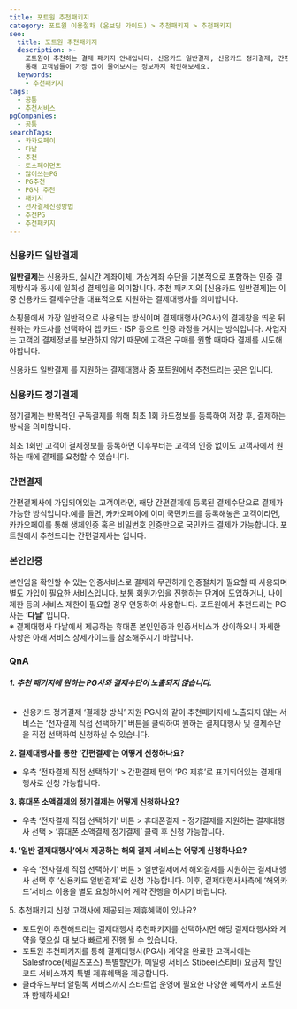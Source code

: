 ```yaml
---
title: 포트원 추천패키지
category: 포트원 이용절차 (온보딩 가이드) > 추천패키지 > 추천패키지
seo:
  title: 포트원 추천패키지
  description: >-
    포트원이 추천하는 결제 패키지 안내입니다. 신용카드 일반결제, 신용카드 정기결제, 간편결제, 본인인증으로 구성되어 있습니다. Q&A를
    통해 고객님들이 가장 많이 물어보시는 정보까지 확인해보세요.
  keywords:
    - 추천패키지
tags:
  - 공통
  - 추천서비스
pgCompanies:
  - 공통
searchTags:
  - 카카오페이
  - 다날
  - 추천
  - 토스페이먼츠
  - 많이쓰는PG
  - PG추천
  - PG사 추천
  - 패키지
  - 전자결제신청방법
  - 추천PG
  - 추천패키지
---
```


### **신용카드 일반결제**

**일반결제**는 신용카드, 실시간 계좌이체, 가상계좌 수단을 기본적으로 포함하는 인증 결제방식과 동시에 일회성 결제임을 의미합니다. 추천 패키지의 \[신용카드 일반결제]는 이 중 신용카드 결제수단을 대표적으로 지원하는 결제대행사를 의미합니다.

쇼핑몰에서 가장 일반적으로 사용되는 방식이며 결제대행사(PG사)의 결제창을 띄운 뒤 원하는 카드사를 선택하여 앱 카드 · ISP 등으로 인증 과정을 거치는 방식입니다. 사업자는 고객의 결제정보를 보관하지 않기 때문에 고객은 구매를 원할 때마다 결제를 시도해야합니다.

신용카드 일반결제 를 지원하는 결제대행사 중 포트원에서 추천드리는 곳은 <Highlight text="&quot;KG이니시스&quot; 와 &quot;NHN KCP&quot;" /> 입니다.

<Callout icon="" title="일반결제 가이드 자세히 보러가기↗" />



### **신용카드 정기결제**

정기결제는 반복적인 구독결제를 위해 최초 1회 카드정보를 등록하여 저장 후, 결제하는 방식을 의미합니다.

최초 1회만 고객이 결제정보를 등록하면 이후부터는 고객의 인증 없이도 고객사에서 원하는 때에 결제를 요청할 수 있습니다.

<Callout icon="" title="정기결제 가이드 자세히 보러가기↗ " />

### **간편결제**

간편결제사에 가입되어있는 고객이라면, 해당 간편결제에 등록된 결제수단으로 결제가 가능한 방식입니다.예를 들면, 카카오페이에 이미 국민카드를 등록해놓은 고객이라면, 카카오페이를 통해 생체인증 혹은 비밀번호 인증만으로 국민카드 결제가 가능합니다. 포트원에서 추천드리는 간편결제사는  <Highlight text="&quot;카카오페이&quot; 와 &quot;네이버페이&quot;" />입니다.

<Callout icon="" title="간편결제 가이드 자세히 보러가기↗" />

### **본인인증**

본인임을 확인할 수 있는 인증서비스로 결제와 무관하게 인증절차가 필요할 때 사용되며 별도 가입이 필요한 서비스입니다. 보통 회원가입을 진행하는 단계에 도입하거나, 나이 제한 등의 서비스 제한이 필요할 경우 연동하여 사용합니다. 포트원에서 추천드리는 PG사는 ‘**다날**’ 입니다.\
※ 결제대행사 다날에서 제공하는 휴대폰 본인인증과 인증서비스가 상이하오니 자세한 사항은 아래 서비스 상세가이드를 참조해주시기 바랍니다.

<Callout icon="" title="본인인증 가이드 자세히 보러가기↗" />

### **QnA**

###### **1. 추천 패키지에 원하는 PG사와 결제수단이 노출되지 않습니다.**

- 신용카드 정기결제 ‘결제창 방식’ 지원 PG사와 같이 추천패키지에 노출되지 않는 서비스는 ‘전자결제 직접 선택하기' 버튼을 클릭하여 원하는 결제대행사 및 결제수단을 직접 선택하여 신청하실 수 있습니다.

<Callout title="전자결제 신청방법 보러가기 ↗" content="" />

**2. 결제대행사를 통한 ‘간편결제’는 어떻게 신청하나요?**

- 우측 ‘전자결제 직접 선택하기’  > 간편결제 탭의 ‘PG 제휴’로 표기되어있는 결제대행사로 신청 가능합니다.

<Callout title="제휴 간편결제 지원하는 결제대행사 보러가기 ↗" />

<Callout content="결제대행사에 따라 제휴 간편결제용 PG상점아이디를 추가로 발급할 수 있습니다.
이런 경우 결제연동시 추가 발급된 PG상점아이디로 호출되도록 구현하시기 바랍니다." title="참고사항" icon="💡" />



**3. 휴대폰 소액결제의 정기결제는 어떻게 신청하나요?**

- 우측 ‘전자결제 직접 선택하기’ 버튼 > 휴대폰결제 - 정기결제를 지원하는 결제대행사 선택 > ‘휴대폰 소액결제 정기결제’ 클릭 후 신청 가능합니다.



**4. ‘일반 결제대행사’에서 제공하는 해외 결제 서비스는 어떻게 신청하나요?**

- 우측 ‘전자결제 직접 선택하기’ 버튼 > 일반결제에서 해외결제를 지원하는 결제대행사 선택 후 ‘신용카드 일반결제’로 신청 가능합니다. 이후, 결제대행사사측에 ‘해외카드’서비스 이용을 별도 요청하시어 계약 진행을 하시기 바랍니다.

5\. 추천패키지 신청 고객사에 제공되는 제휴혜택이 있나요?

- 포트원이 추천해드리는 결제대행사 추천패키지를 선택하시면 해당 결제대행사와 계약을 맺으실 때 보다 빠르게 진행 될 수 있습니다.
- 포트원 추천패키지를 통해 결제대행사(PG사) 계약을 완료한 고객사에는  Salesfroce(세일즈포스) 특별할인가, 메일링 서비스 Stibee(스티비) 요금제 할인코드 서비스까지 특별 제휴혜택을 제공합니다.
- 클라우드부터 알림톡 서비스까지 스타트업 운영에 필요한 다양한 혜택까지 포트원과 함께하세요!

<Callout title="포트원 제휴혜택 보러가기 ↗" />
